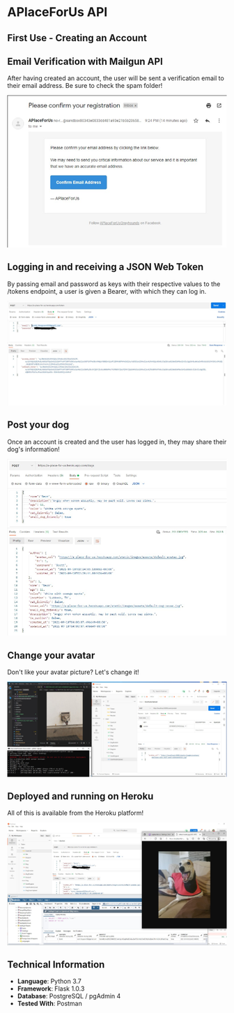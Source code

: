 # APlaceForUs API

## First Use - Creating an Account

## Email Verification with Mailgun API

After having created an account, the user will be sent a verification email to their email address. Be sure to check the spam folder!

![MailGunAPI](/testPictures/accountVerification.jpg "MailGun API")

## Logging in and receiving a JSON Web Token

By passing email and password as keys with their respective values to the /tokens endpoint, a user is given a Bearer, with which they can log in.

![LoginSuccess](/testPictures/accountLogInSuccess.jpg "Logging in")

## Post your dog

Once an account is created and the user has logged in, they may share their dog's information!

![DogPostSuccess](/testPictures/dogPostSuccess.jpg "Uploading Dog Profile")

## Change your avatar

Don't like your avatar picture? Let's change it!

![AvatarChangePict](/testPictures/avatarPUTsuccess.jpg "Changing User Avatar")

## Deployed and running on Heroku

All of this is available from the Heroku platform!

![HerokuPict](/testPictures/herokuSuccessPost.jpg "Functionality on Heroku")

## Technical Information
* **Language**: Python 3.7
* **Framework**: Flask  1.0.3
* **Database**: PostgreSQL / pgAdmin 4
* **Tested With**: Postman
